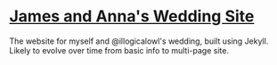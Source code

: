 [James and Anna's Wedding Site](http://www.sheasbythomas.co.uk)
=======

The website for myself and @illogicalowl's wedding, built using Jekyll. Likely to evolve over time from basic info to multi-page site.
